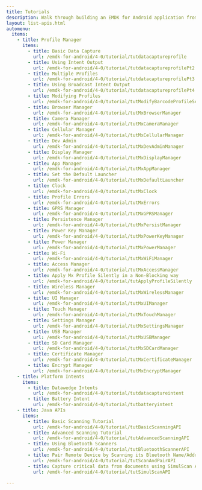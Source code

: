 ```yaml
---
title: Tutorials
description: Walk through building an EMDK for Android application from the ground up with one of the following tutorials. Each tutorial includes step by step instructions and associate code.
layout: list-apis.html
automenu:
  items:
    - title: Profile Manager
      items:
        - title: Basic Data Capture
          url: /emdk-for-android/4-0/tutorial/tutdatacaptureprofile
        - title: Using Intent Output
          url: /emdk-for-android/4-0/tutorial/tutdatacaptureprofilePt2
        - title: Multiple Profiles
          url: /emdk-for-android/4-0/tutorial/tutdatacaptureprofilePt3
        - title: Using Broadcast Intent Output
          url: /emdk-for-android/4-0/tutorial/tutdatacaptureprofilePt4
        - title: Modifying Profiles
          url: /emdk-for-android/4-0/tutorial/tutModifyBarcodeProfileSettings
        - title: Browser Manager
          url: /emdk-for-android/4-0/tutorial/tutMxBrowserManager
        - title: Camera Manager
          url: /emdk-for-android/4-0/tutorial/tutMxCameraManager
        - title: Cellular Manager
          url: /emdk-for-android/4-0/tutorial/tutMxCellularManager
        - title: Dev Admin
          url: /emdk-for-android/4-0/tutorial/tutMxDevAdminManager
        - title: Display Manager
          url: /emdk-for-android/4-0/tutorial/tutMxDisplayManager
        - title: App Manager
          url: /emdk-for-android/4-0/tutorial/tutMxAppManager
        - title: Set the Default Launcher
          url: /emdk-for-android/4-0/tutorial/tutMxDefaultLauncher
        - title: Clock
          url: /emdk-for-android/4-0/tutorial/tutMxClock
        - title: Profile Errors
          url: /emdk-for-android/4-0/tutorial/tutMxErrors
        - title: GPRS Manager
          url: /emdk-for-android/4-0/tutorial/tutMxGPRSManager
        - title: Persistence Manager
          url: /emdk-for-android/4-0/tutorial/tutMxPersistManager
        - title: Power Key Manager 
          url: /emdk-for-android/4-0/tutorial/tutMxPowerKeyManager
        - title: Power Manager
          url: /emdk-for-android/4-0/tutorial/tutMxPowerManager
        - title: Wi-Fi
          url: /emdk-for-android/4-0/tutorial/tutMxWiFiManager
        - title: Access Manager
          url: /emdk-for-android/4-0/tutorial/tutMxAccessManager
        - title: Apply Mx Profile Silently in a Non-Blocking way
          url: /emdk-for-android/4-0/tutorial/tutApplyProfileSilently
        - title: Wireless Manager
          url: /emdk-for-android/4-0/tutorial/tutMxWirelessManager
        - title: UI Manager
          url: /emdk-for-android/4-0/tutorial/tutMxUIManager
        - title: Touch Manager
          url: /emdk-for-android/4-0/tutorial/tutMxTouchManager
        - title: Settings Manager
          url: /emdk-for-android/4-0/tutorial/tutMxSettingsManager
        - title: USB Manager
          url: /emdk-for-android/4-0/tutorial/tutMxUSBManager
        - title: SD Card Manager
          url: /emdk-for-android/4-0/tutorial/tutMxSDCardManager
        - title: Certificate Manager
          url: /emdk-for-android/4-0/tutorial/tutMxCertificateManager
        - title: Encrypt Manager
          url: /emdk-for-android/4-0/tutorial/tutMxEncryptManager
    - title: Platform Intents
      items:
        - title: Datawedge Intents
          url: /emdk-for-android/4-0/tutorial/tutdatacaptureintent
        - title: Battery Intent
          url: /emdk-for-android/4-0/tutorial/tutbatteryintent
    - title: Java APIs
      items:
        - title: Basic Scanning Tutorial
          url: /emdk-for-android/4-0/tutorial/tutBasicScanningAPI
        - title: Advanced Scanning Tutorial
          url: /emdk-for-android/4-0/tutorial/tutAdvancedScanningAPI
        - title: Using Bluetooth Scanners
          url: /emdk-for-android/4-0/tutorial/tutBluetoothScannerAPI
        - title: Pair Remote Device by Scanning its Bluetooth Name/Address
          url: /emdk-for-android/4-0/tutorial/tutScanAndPairAPI
        - title: Capture critical data from documents using SimulScan API
          url: /emdk-for-android/4-0/tutorial/tutSimulScanAPI

---
```


